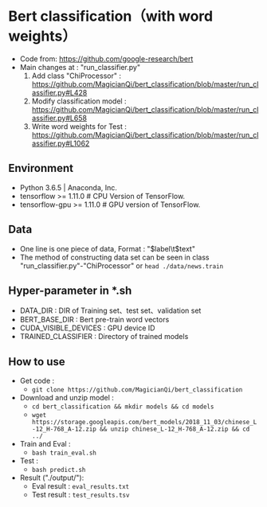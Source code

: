 # Bert classification（with word weights）

* Code from: https://github.com/google-research/bert
* Main changes at : "run_classifier.py"
    1. Add class "ChiProcessor" : https://github.com/MagicianQi/bert_classification/blob/master/run_classifier.py#L428
    2. Modify classification model : https://github.com/MagicianQi/bert_classification/blob/master/run_classifier.py#L658
    3. Write word weights for Test : https://github.com/MagicianQi/bert_classification/blob/master/run_classifier.py#L1062


## Environment

* Python 3.6.5 | Anaconda, Inc.
* tensorflow >= 1.11.0   # CPU Version of TensorFlow.
* tensorflow-gpu  >= 1.11.0  # GPU version of TensorFlow.

## Data

* One line is one piece of data, Format : "$label\t$text"
* The method of constructing data set can be seen in class "run_classifier.py"-"ChiProcessor" or `head ./data/news.train`

## Hyper-parameter in *.sh

* DATA_DIR : DIR of Training set、test set、validation set
* BERT_BASE_DIR : Bert pre-train word vectors
* CUDA_VISIBLE_DEVICES : GPU device ID
* TRAINED_CLASSIFIER : Directory of trained models

## How to use

* Get code : 
    * `git clone https://github.com/MagicianQi/bert_classification`
* Download and unzip model : 
    * `cd bert_classification && mkdir models && cd models`
    * `wget https://storage.googleapis.com/bert_models/2018_11_03/chinese_L-12_H-768_A-12.zip && unzip chinese_L-12_H-768_A-12.zip && cd ../`
* Train and Eval : 
    * `bash train_eval.sh`
* Test : 
    * `bash predict.sh`
* Result ("./output/"): 
    * Eval result : `eval_results.txt`
    * Test result : `test_results.tsv`
